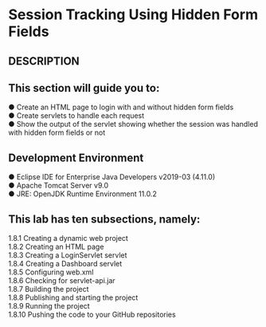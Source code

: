 # Session Tracking Using Hidden Form Fields
## DESCRIPTION

## This section will guide you to:

● Create an HTML page to login with and without hidden form fields\
● Create servlets to handle each request\
● Show the output of the servlet showing whether the session was handled with hidden form fields or not

 

## Development Environment

● Eclipse IDE for Enterprise Java Developers v2019-03 (4.11.0)\
● Apache Tomcat Server v9.0\
● JRE: OpenJDK Runtime Environment 11.0.2

 

## This lab has ten subsections, namely:

1.8.1 Creating a dynamic web project\
1.8.2 Creating an HTML page\
1.8.3 Creating a LoginServlet servlet\
1.8.4 Creating a Dashboard servlet\
1.8.5 Configuring web.xml\
1.8.6 Checking for servlet-api.jar\
1.8.7 Building the project\
1.8.8 Publishing and starting the project\
1.8.9 Running the project\
1.8.10 Pushing the code to your GitHub repositories
 
